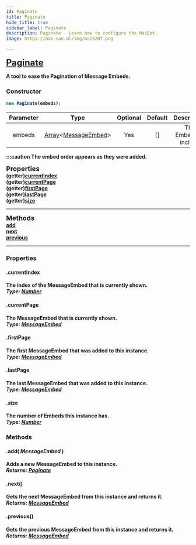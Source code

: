 ```yaml
---
id: Paginate
title: Paginate
hide_title: true
sidebar_label: Paginate
description: Paginate - Learn how to configure the MaiBot.
image: https://mai-san.ml/img/mai%207.png

---
```



<b> <font size='5'> [Paginate](https://github.com/maisans-maid/Mai/tree/master/struct/Paginate.js) </font>

A tool to ease the Pagination of Message Embeds.

### Constructor

```js
new Paginate(embeds);
```
| Parameter | Type | Optional | Default | Description |
|:-:|:-:|:-:|:-:|:-:|
|embeds| [Array](https://developer.mozilla.org/en-US/docs/Web/JavaScript/Reference/Global_Objects/Array)<[MessageEmbed](https://discord.js.org/#/docs/main/stable/class/MessageEmbed)>| Yes | [] | The Embeds to include |

:::caution
The embed order appears as they were added.

<font size=4><b>Properties<b></font></br>
(getter)[currentIndex](#.currentIndex) </br>
(getter)[currentPage](#.currentPage) </br>
(getter)[firstPage](#.firstPage) </br>
(getter)[lastPage](#.lastPage) </br>
(getter)[size](#.size) </br>
***

<font size=4><b>Methods<b></font></br>
[add](#.add%28%20*MessageEmbed*%20%29) </br>
[next](#.next%28%29) </br>
[previous](#.previous%28%29) </br>
***

### Properties
#### .currentIndex
The index of the MessageEmbed that is currently shown. </br>
*Type: [Number](https://developer.mozilla.org/en-US/docs/Web/JavaScript/Reference/Global_Objects/Number)*

#### .currentPage
The MessageEmbed that is currently shown. </br>
*Type: [MessageEmbed](https://discord.js.org/#/docs/main/stable/class/MessageEmbed)*

#### .firstPage
The first MessageEmbed that was added to this instance. </br>
*Type: [MessageEmbed](https://discord.js.org/#/docs/main/stable/class/MessageEmbed)*

#### .lastPage
The last MessageEmbed that was added to this instance. </br>
*Type: [MessageEmbed](https://discord.js.org/#/docs/main/stable/class/MessageEmbed)*

#### .size
The number of Embeds this instance has. </br>
*Type: [Number](https://developer.mozilla.org/en-US/docs/Web/JavaScript/Reference/Global_Objects/Number)*

### Methods

#### .add( *MessageEmbed* )
Adds a new MessageEmbed to this instance.</br>
*Returns: [Paginate](#)*

#### .next()
Gets the next MessageEmbed from this instance and returns it.</br>
*Returns: [MessageEmbed](https://discord.js.org/#/docs/main/stable/class/MessageEmbed)*

#### .previous()
Gets the previous MessageEmbed from this instance and returns it.</br>
*Returns: [MessageEmbed](https://discord.js.org/#/docs/main/stable/class/MessageEmbed)*
